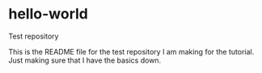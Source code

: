 # hello-world
Test repository

This is the README file for the test repository I am making for the tutorial.
Just making sure that I have the basics down.
